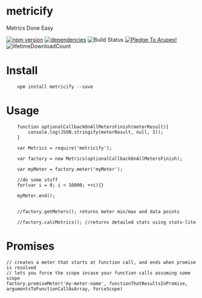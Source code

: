# metricify
Metrics Done Easy

[![npm version](https://badge.fury.io/js/subpub.svg)](https://badge.fury.io/js/metricify) [![dependencies](https://david-dm.org/arupex/metricify.svg)](http://github.com/arupex/metricify) ![Build Status](https://api.travis-ci.org/arupex/metricify.svg?branch=master) <a href='https://pledgie.com/campaigns/31873'><img alt='Pledge To Arupex!' src='https://pledgie.com/campaigns/31873.png?skin_name=chrome' border='0' ></a> ![lifetimeDownloadCount](https://img.shields.io/npm/dt/metricify.svg?maxAge=2592000)



# Install

        npm install metricify --save


# Usage

        function optionalCallbackOnAllMetersFinish(meterResult){
            console.log(JSON.stringify(meterResult, null, 3));
        }

        var Metrics = require('metricify');

        var factory = new Metrics(optionalCallbackOnAllMetersFinish);

        var myMeter = factory.meter('myMeter');

        //do some stuff
        for(var i = 0; i < 10000; ++i){}

        myMeter.end();


        //factory.getMeters(); returns meter min/max and data points

        //factory.calcMetrics(); //returns detailed stats using stats-lite
        
        
# Promises

    // creates a meter that starts at function call, and ends when promise is resolved
    // lets you force the scope incase your function calls assuming some scope
    factory.promiseMeter('my-meter-name', functionThatResultsInPromise, argumentsToFunctionCallAsArray, forceScope)
    
    